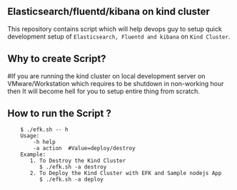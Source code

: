 ## Elasticsearch/fluentd/kibana on kind cluster

This repository contains script which will help devops guy to setup quick development setup of `Elasticsearch, Fluentd and kibana` on `Kind Cluster`.

## Why to create Script?
#If you are running the kind cluster on local development server on VMware/Workstation which requires to be shutdown in non-working hour then It will become hell for you to setup entire thing from scratch.

## How to run the Script ?

```
    $ ./efk.sh -- h
    Usage:
        -h help
        -a action  #Value=deploy/destroy
    Example:
       1. To Destroy the Kind Cluster
          $ ./efk.sh -a destroy
       2. To Deploy the Kind Cluster with EFK and Sample nodejs App
          $ ./efk.sh -a deploy
```
